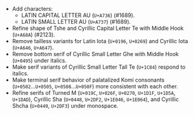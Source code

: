 * Add characters:
  - LATIN CAPITAL LETTER AU (`U+A736`) (#1689).
  - LATIN SMALL LETTER AU (`U+A737`) (#1689).
* Refine shape of Tshe and Cyrillic Capital Letter Te with Middle Hook (`U+A68A`) (#2123).
* Remove tailless variants for Latin Iota (`U+0196`, `U+0269`) and Cyrillic Iota (`U+A646`, `U+A647`).
* Remove bottom serif of Cyrillic Small Letter Ghe with Middle Hook (`U+0495`) under italics.
* Make serif variants of Cyrillic Small Letter Tall Te (`U+1C84`) respond to italics.
* Make terminal serif behavior of palatalized Komi consonants (`U+0502`...`U+0505`, `U+0508`...`U+050F`) more consistent with each other.
* Refine serifs of Turned M (`U+019C`, `U+026F`, `U+0270`, `U+1D1F`, `U+1D5A`, `U+1DAD`), Cyrillic Sha (`U+0448`, `U+2DF2`, `U+1E046`, `U+1E064`), and Cyrillic Shcha (`U+0449`, `U+2DF3`) under monospace.
